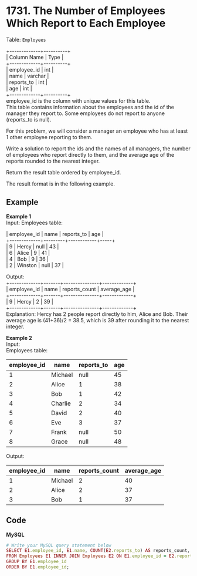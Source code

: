 # 1731. The Number of Employees Which Report to Each Employee
Table: `Employees`  

+-------------+----------+  
| Column Name | Type     |  
+-------------+----------+  
| employee_id | int      |  
| name        | varchar  |  
| reports_to  | int      |  
| age         | int      |  
+-------------+----------+  
employee_id is the column with unique values for this table.  
This table contains information about the employees and the id of the manager they report to. Some employees do not report to anyone (reports_to is null).   
 

For this problem, we will consider a manager an employee who has at least 1 other employee reporting to them.  

Write a solution to report the ids and the names of all managers, the number of employees who report directly to them, and the average age of the reports rounded to the nearest integer.  

Return the result table ordered by employee_id.  

The result format is in the following example.  

 
## Example
**Example 1**  
Input: 
Employees table:  

| employee_id | name    | reports_to | age |  
+-------------+---------+------------+-----+  
| 9           | Hercy   | null       | 43  |  
| 6           | Alice   | 9          | 41  |  
| 4           | Bob     | 9          | 36  |  
| 2           | Winston | null       | 37  |  

Output:   
+-------------+-------+---------------+-------------+  
| employee_id | name  | reports_count | average_age |  
+-------------+-------+---------------+-------------+  
| 9           | Hercy | 2             | 39          |  
+-------------+-------+---------------+-------------+  
Explanation: Hercy has 2 people report directly to him, Alice and Bob. Their average age is (41+36)/2 = 38.5, which is 39 after rounding it to the nearest integer.  

**Example 2**  
Input:  
Employees table:  

| employee_id | name    | reports_to | age |  
|-------------|---------|------------|-----|  
| 1           | Michael | null       | 45  |  
| 2           | Alice   | 1          | 38  |  
| 3           | Bob     | 1          | 42  |  
| 4           | Charlie | 2          | 34  |  
| 5           | David   | 2          | 40  |  
| 6           | Eve     | 3          | 37  |  
| 7           | Frank   | null       | 50  |  
| 8           | Grace   | null       | 48  |  

Output:  

| employee_id | name    | reports_count | average_age |  
| ----------- | ------- | ------------- | ----------- |  
| 1           | Michael | 2             | 40          |  
| 2           | Alice   | 2             | 37          |  
| 3           | Bob     | 1             | 37          |  


## Code
**MySQL**
```ruby
# Write your MySQL query statement below
SELECT E1.employee_id, E1.name, COUNT(E2.reports_to) AS reports_count, ROUND(AVG(E2.age)) AS average_age
FROM Employees E1 INNER JOIN Employees E2 ON E1.employee_id = E2.reports_to
GROUP BY E1.employee_id
ORDER BY E1.employee_id;
```
